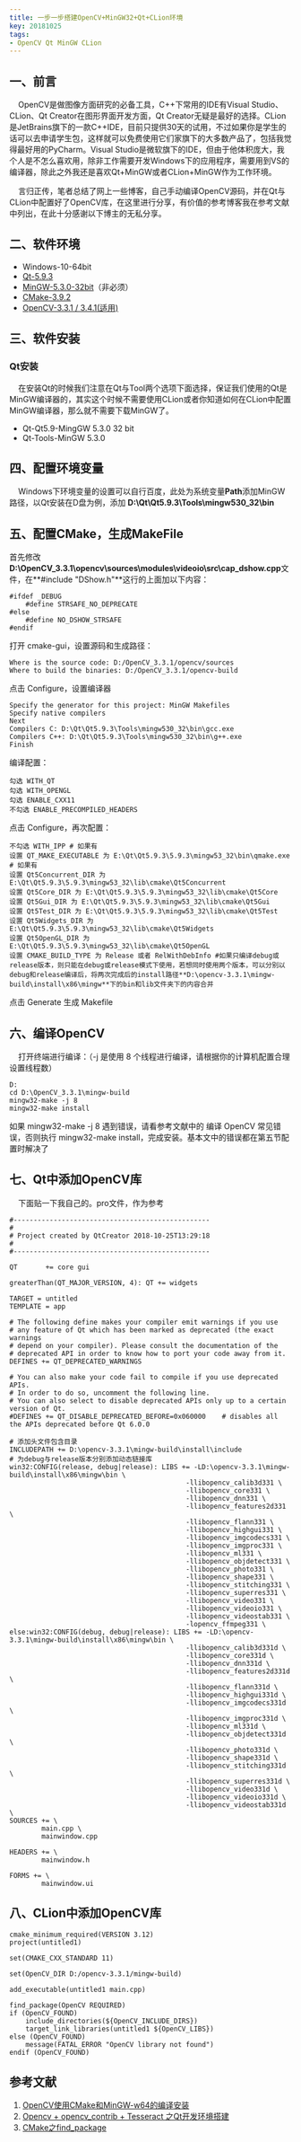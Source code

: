 ```yaml
---
title: 一步一步搭建OpenCV+MinGW32+Qt+CLion环境
key: 20181025
tags:
- OpenCV Qt MinGW CLion
---
```


## 一、前言
<!--more-->
&nbsp;&nbsp;&nbsp;&nbsp;OpenCV是做图像方面研究的必备工具，C++下常用的IDE有Visual Studio、CLion、Qt Creator在图形界面开发方面，Qt Creator无疑是最好的选择。CLion是JetBrains旗下的一款C++IDE，目前只提供30天的试用，不过如果你是学生的话可以去申请学生包，这样就可以免费使用它们家旗下的大多数产品了，包括我觉得最好用的PyCharm。Visual Studio是微软旗下的IDE，但由于他体积庞大，我个人是不怎么喜欢用，除非工作需要开发Windows下的应用程序，需要用到VS的编译器，除此之外我还是喜欢Qt+MinGW或者CLion+MinGW作为工作环境。

&nbsp;&nbsp;&nbsp;&nbsp;言归正传，笔者总结了网上一些博客，自己手动编译OpenCV源码，并在Qt与CLion中配置好了OpenCV库，在这里进行分享，有价值的参考博客我在参考文献中列出，在此十分感谢以下博主的无私分享。

## 二、软件环境
- Windows-10-64bit
- [Qt-5.9.3](https://download.qt.io/official_releases/qt/5.9/5.9.3/)
- [MinGW-5.3.0-32bit](http://www.mingw.org/)（非必须）
- [CMake-3.9.2](https://cmake.org/)
- [OpenCV-3.3.1 / 3.4.1(适用)](https://sourceforge.net/projects/opencvlibrary/files/opencv-win/)

## 三、软件安装
### Qt安装
&nbsp;&nbsp;&nbsp;&nbsp;在安装Qt的时候我们注意在Qt与Tool两个选项下面选择，保证我们使用的Qt是MinGW编译器的，其实这个时候不需要使用CLion或者你知道如何在CLion中配置MinGW编译器，那么就不需要下载MinGW了。

- Qt-Qt5.9-MingGW 5.3.0 32 bit
- Qt-Tools-MinGW 5.3.0

## 四、配置环境变量
&nbsp;&nbsp;&nbsp;&nbsp;Windows下环境变量的设置可以自行百度，此处为系统变量**Path**添加MinGW路径，以Qt安装在D盘为例，添加
**D:\Qt\Qt5.9.3\Tools\mingw530_32\bin**

## 五、配置CMake，生成MakeFile
首先修改**D:\OpenCV_3.3.1\opencv\sources\modules\videoio\src\cap_dshow.cpp**文件，在**#include "DShow.h"**这行的上面加以下内容：

	#ifdef _DEBUG
		#define STRSAFE_NO_DEPRECATE
	#else
		#define NO_DSHOW_STRSAFE
	#endif

打开 cmake-gui，设置源码和生成路径：

    Where is the source code: D:/OpenCV_3.3.1/opencv/sources
    Where to build the binaries: D:/OpenCV_3.3.1/opencv-build

点击 Configure，设置编译器

    Specify the generator for this project: MinGW Makefiles
    Specify native compilers
    Next
    Compilers C: D:\Qt\Qt5.9.3\Tools\mingw530_32\bin\gcc.exe
    Compilers C++: D:\Qt\Qt5.9.3\Tools\mingw530_32\bin\g++.exe
    Finish

编译配置：

    勾选 WITH_QT
    勾选 WITH_OPENGL
	勾选 ENABLE_CXX11
	不勾选 ENABLE_PRECOMPILED_HEADERS

点击 Configure，再次配置：

    不勾选 WITH_IPP # 如果有
    设置 QT_MAKE_EXECUTABLE 为 E:\Qt\Qt5.9.3\5.9.3\mingw53_32\bin\qmake.exe # 如果有
    设置 Qt5Concurrent_DIR 为 E:\Qt\Qt5.9.3\5.9.3\mingw53_32\lib\cmake\Qt5Concurrent
    设置 Qt5Core_DIR 为 E:\Qt\Qt5.9.3\5.9.3\mingw53_32\lib\cmake\Qt5Core
    设置 Qt5Gui_DIR 为 E:\Qt\Qt5.9.3\5.9.3\mingw53_32\lib\cmake\Qt5Gui
    设置 Qt5Test_DIR 为 E:\Qt\Qt5.9.3\5.9.3\mingw53_32\lib\cmake\Qt5Test
    设置 Qt5Widgets_DIR 为 E:\Qt\Qt5.9.3\5.9.3\mingw53_32\lib\cmake\Qt5Widgets
    设置 Qt5OpenGL_DIR 为 E:\Qt\Qt5.9.3\5.9.3\mingw53_32\lib\cmake\Qt5OpenGL
    设置 CMAKE_BUILD_TYPE 为 Release 或者 RelWithDebInfo #如果只编译debug或release版本，则只能在debug或release模式下使用，若想同时使用两个版本，可以分别以debug和release编译后，将两次完成后的install路径**D:\opencv-3.3.1\mingw-build\install\x86\mingw**下的bin和lib文件夹下的内容合并

点击 Generate 生成 Makefile

## 六、编译OpenCV
&nbsp;&nbsp;&nbsp;&nbsp;打开终端进行编译：（-j 是使用 8 个线程进行编译，请根据你的计算机配置合理设置线程数）

	D:
	cd D:\OpenCV_3.3.1\mingw-build
	mingw32-make -j 8
	mingw32-make install

如果 mingw32-make -j 8 遇到错误，请看参考文献中的 编译 OpenCV 常见错误，否则执行 mingw32-make install，完成安装。基本文中的错误都在第五节配置时解决了

## 七、Qt中添加OpenCV库
&nbsp;&nbsp;&nbsp;&nbsp;下面贴一下我自己的。pro文件，作为参考

	#-------------------------------------------------
	#
	# Project created by QtCreator 2018-10-25T13:29:18
	#
	#-------------------------------------------------
	
	QT       += core gui
	
	greaterThan(QT_MAJOR_VERSION, 4): QT += widgets
	
	TARGET = untitled
	TEMPLATE = app
	
	# The following define makes your compiler emit warnings if you use
	# any feature of Qt which has been marked as deprecated (the exact warnings
	# depend on your compiler). Please consult the documentation of the
	# deprecated API in order to know how to port your code away from it.
	DEFINES += QT_DEPRECATED_WARNINGS
	
	# You can also make your code fail to compile if you use deprecated APIs.
	# In order to do so, uncomment the following line.
	# You can also select to disable deprecated APIs only up to a certain version of Qt.
	#DEFINES += QT_DISABLE_DEPRECATED_BEFORE=0x060000    # disables all the APIs deprecated before Qt 6.0.0
	
	# 添加头文件包含目录
	INCLUDEPATH += D:\opencv-3.3.1\mingw-build\install\include
	# 为debug与release版本分别添加动态链接库
	win32:CONFIG(release, debug|release): LIBS += -LD:\opencv-3.3.1\mingw-build\install\x86\mingw\bin \
	                                            -llibopencv_calib3d331 \
	                                            -llibopencv_core331 \
	                                            -llibopencv_dnn331 \
	                                            -llibopencv_features2d331 \
	                                            -llibopencv_flann331 \
	                                            -llibopencv_highgui331 \
	                                            -llibopencv_imgcodecs331 \
	                                            -llibopencv_imgproc331 \
	                                            -llibopencv_ml331 \
	                                            -llibopencv_objdetect331 \
	                                            -llibopencv_photo331 \
	                                            -llibopencv_shape331 \
	                                            -llibopencv_stitching331 \
	                                            -llibopencv_superres331 \
	                                            -llibopencv_video331 \
	                                            -llibopencv_videoio331 \
	                                            -llibopencv_videostab331 \
	                                            -lopencv_ffmpeg331 \
	else:win32:CONFIG(debug, debug|release): LIBS += -LD:\opencv-3.3.1\mingw-build\install\x86\mingw\bin \
	                                            -llibopencv_calib3d331d \
	                                            -llibopencv_core331d \
	                                            -llibopencv_dnn331d \
	                                            -llibopencv_features2d331d \
	                                            -llibopencv_flann331d \
	                                            -llibopencv_highgui331d \
	                                            -llibopencv_imgcodecs331d \
	                                            -llibopencv_imgproc331d \
	                                            -llibopencv_ml331d \
	                                            -llibopencv_objdetect331d \
	                                            -llibopencv_photo331d \
	                                            -llibopencv_shape331d \
	                                            -llibopencv_stitching331d \
	                                            -llibopencv_superres331d \
	                                            -llibopencv_video331d \
	                                            -llibopencv_videoio331d \
	                                            -llibopencv_videostab331d \
	SOURCES += \
	        main.cpp \
	        mainwindow.cpp
	
	HEADERS += \
	        mainwindow.h
	
	FORMS += \
	        mainwindow.ui


## 八、CLion中添加OpenCV库

	cmake_minimum_required(VERSION 3.12)
	project(untitled1)
	
	set(CMAKE_CXX_STANDARD 11)
	
	set(OpenCV_DIR D:/opencv-3.3.1/mingw-build)
	
	add_executable(untitled1 main.cpp)
	
	find_package(OpenCV REQUIRED)
	if (OpenCV_FOUND)
	    include_directories(${OpenCV_INCLUDE_DIRS})
	    target_link_libraries(untitled1 ${OpenCV_LIBS})
	else (OpenCV_FOUND)
	    message(FATAL_ERROR "OpenCV library not found")
	endif (OpenCV_FOUND)




## 参考文献
1. [OpenCV使用CMake和MinGW-w64的编译安装](https://blog.csdn.net/huihut/article/details/81317102)
2. [Opencv + opencv_contrib + Tesseract 之Qt开发环境搭建](https://www.cnblogs.com/hupeng1234/p/8593287.html)
3. [CMake之find_package](https://www.jianshu.com/p/46e9b8a6cb6a)
